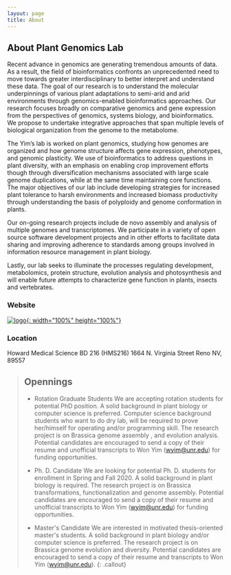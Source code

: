 ```yaml
---
layout: page
title: About
---
```

## About Plant Genomics Lab
Recent advance in genomics are generating tremendous amounts of data. As a result, the field of bioinformatics confronts an unprecedented need to move towards greater interdisciplinary to better interpret and understand these data. The goal of our research is to understand the molecular underpinnings of various plant adaptations to semi-arid and arid environments through genomics-enabled bioinformatics approaches. Our research focuses broadly on comparative genomics and gene expression from the perspectives of genomics, systems biology, and bioinformatics. We propose to undertake integrative approaches that span multiple levels of biological organization from the genome to the metabolome.

The Yim’s lab is worked on plant genomics, studying how genomes are organized and how genome structure affects gene expression, phenotypes, and genomic plasticity. We use of bioinformatics to address questions in plant diversity, with an emphasis on enabling crop improvement efforts though through diversification mechanisms associated with large scale genome duplications, while at the same time maintaining core functions. The major objectives of our lab include developing strategies for increased plant tolerance to harsh environments and increased biomass productivity through understanding the basis of polyploidy and genome conformation in plants.

Our on-going research projects include de novo assembly and analysis of multiple genomes and transcriptomes. We participate in a variety of open source software development projects and in other efforts to facilitate data sharing and improving adherence to standards among groups involved in information resource management in plant biology.

Lastly, our lab seeks to illuminate the processes regulating development, metabolomics, protein structure, evolution analysis and photosynthesis and will enable future attempts to characterize gene function in plants, insects and vertebrates.

### Website
[![logo]({{site.baseurl}}/fig/600.png){: width="100%" height="100%"}](https://www.plantbioinformatics.org/)

### Location
Howard Medical Science BD 216 (HMS216)
1664  N. Virginia Street Reno NV, 89557

> ## Opennings
>
> - Rotation Graduate Students
>We are accepting rotation students for potential PhD position. A solid background in plant biology or computer science is preferred. Computer science background students who want to do dry lab, will be required to prove her/himself for operating and/or programming skill. The research project is on Brassica genome assembly , and evolution analysis. Potential candidates are encouraged to send a copy of their resume and unofficial transcripts to Won Yim (wyim@unr.edu) for funding opportunities.
>
> - Ph. D. Candidate
>We are looking for potential Ph. D. students for enrollment in Spring and Fall 2020. A solid background in plant biology is required. The research project is on Brassica transformations, functionalization  and genome assembly. Potential candidates are encouraged to send a copy of their resume and unofficial transcripts to Won Yim (wyim@unr.edu) for funding opportunities.
>
> - Master's Candidate
>We are interested in motivated thesis-oriented master's students. A solid background in plant biology and/or computer science is preferred. The research project is on Brassica genome evolution and diversity. Potential candidates are encouraged to send a copy of their resume and transcripts to Won Yim (wyim@unr.edu).
{: .callout}



